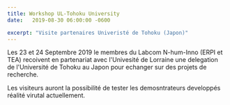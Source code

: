 ```yaml
---
title: Workshop UL-Tohoku University
date:   2019-08-30 06:00:00 -0600

excerpt: "Visite partenaires Univeristé de Tohoku (Japon)"
---
```


Les 23 et 24 Septembre 2019 le membres du Labcom N-hum-Inno (ERPI et TEA) recoivent en partenariat avec l'Univesité de Lorraine une delegation de l'Université de Tohoku au Japon pour echanger sur des projets de recherche. 

Les visiteurs auront la possibilité de tester les demosntrateurs developpés réalité virutal actuellement. 
